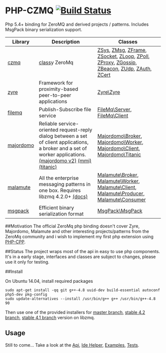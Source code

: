 PHP-CZMQ [![Build Status](https://travis-ci.org/goddanao/php-czmq.svg)](https://travis-ci.org/goddanao/php-czmq)
================
Php 5.4+ binding for ZeroMQ and derived projects / patterns. Includes MsgPack binary serialization support.

Library | Description | Classes
--- | --- | ---
[czmq](https://github.com/zeromq/czmq) | [class](http://rfc.zeromq.org/spec:21)y ZeroMq | [ZSys](https://github.com/goddanao/php-czmq/blob/master/api/ZSys.md), [ZMsg](https://github.com/goddanao/php-czmq/blob/master/api/ZMsg.md), [ZFrame](https://github.com/goddanao/php-czmq/blob/master/api/ZFrame.md), [ZSocket](https://github.com/goddanao/php-czmq/blob/master/api/ZSocket.md), [ZLoop](https://github.com/goddanao/php-czmq/blob/master/api/ZLoop.md), [ZPoll](https://github.com/goddanao/php-czmq/blob/master/api/ZPoll.md), [ZProxy](https://github.com/goddanao/php-czmq/blob/master/api/ZProxy.md), [ZGossip](https://github.com/goddanao/php-czmq/blob/master/api/ZGossip.md), [ZBeacon](https://github.com/goddanao/php-czmq/blob/master/api/ZBeacon.md), [ZUdp](https://github.com/goddanao/php-czmq/blob/master/api/ZUdp.md), [ZAuth](https://github.com/goddanao/php-czmq/blob/master/api/ZAuth.md), [ZCert](https://github.com/goddanao/php-czmq/blob/master/api/ZCert.md)
[zyre](https://github.com/zeromq/zyre) | Framework for proximity-based peer-to-peer applications | [Zyre\Zyre](https://github.com/goddanao/php-czmq/blob/master/api/Zyre-Zyre.md)
[filemq](https://github.com/zeromq/filemq) | Publish-Subscribe file service | [FileMq\Server](https://github.com/goddanao/php-czmq/blob/master/api/FileMq-Server.md), [FileMq\Client](https://github.com/goddanao/php-czmq/blob/master/api/FileMq-Client.md)
[majordomo](https://github.com/zeromq/majordomo) | Reliable service-oriented request-reply dialog between a set of client applications, a broker and a set of worker applications. [(majordomo v2)](http://rfc.zeromq.org/spec:18) [(mmi)](http://rfc.zeromq.org/spec:8) [(titanic)](http://rfc.zeromq.org/spec:9) | [Majordomo\Broker](https://github.com/goddanao/php-czmq/blob/master/api/Majordomo-Broker.md), [Majordomo\Worker](https://github.com/goddanao/php-czmq/blob/master/api/Majordomo-Worker.md), [Majordomo\Client](https://github.com/goddanao/php-czmq/blob/master/api/Majordomo-Client.md), [Majordomo\Titanic](https://github.com/goddanao/php-czmq/blob/master/api/Majordomo-Titanic.md)
[malamute](https://github.com/zeromq/malamute) | All the enterprise messaging patterns in one box. Requires libzmq 4.2.0+ [(docs)](https://github.com/zeromq/malamute/blob/master/MALAMUTE.md) | [Malamute\Broker](https://github.com/goddanao/php-czmq/blob/master/api/Malamute-Broker.md), [Malamute\Worker](https://github.com/goddanao/php-czmq/blob/master/api/Malamute-Worker.md), [Malamute\Client](https://github.com/goddanao/php-czmq/blob/master/api/Malamute-Client.md), [Malamute\Producer](https://github.com/goddanao/php-czmq/blob/master/api/Malamute-Producer.md), [Malamute\Consumer](https://github.com/goddanao/php-czmq/blob/master/api/Malamute-Consumer.md)
[msgpack](https://github.com/msgpack/msgpack-c) | Efficient binary serialization format | [MsgPack\MsgPack](https://github.com/goddanao/php-czmq/blob/master/api/MsgPack-MsgPack.md)

##Motivation
The official ZeroMq php binding doesn't cover Zyre, Majordomo, Malamute and other interesting projects/patterns from the ZeroMq community and i wish to implement my first php extension using [PHP-CPP](http://www.php-cpp.com/).

##Status
The project wraps most of the api in easy to use php components. It's in a early stage, interfaces and classes are subject to changes, please use it only for testing.

##Install

On Ubuntu 14.04, install required packages
```
sudo apt-get install -qq git g++-4.8 uuid-dev build-essential autoconf php5-dev pkg-config
sudo update-alternatives --install /usr/bin/g++ g++ /usr/bin/g++-4.8 90
```

Then use one of the provided installers for [master branch](https://github.com/goddanao/php-czmq/blob/master/install/install-master.sh), [stable 4.2 branch](https://github.com/goddanao/php-czmq/blob/master/install/install-stable-4.2.sh), [stable 4.1 branch](https://github.com/goddanao/php-czmq/blob/master/install/install-stable-4.1.sh) version on libzmq.

## Usage
Still to come... Take a look at the [Api](https://github.com/goddanao/php-czmq/blob/master/api/ApiIndex.md), [Ide Helper](https://github.com/goddanao/php-czmq/blob/master/ide_helper.php), [Examples](https://github.com/goddanao/php-czmq/tree/master/examples), [Tests](https://github.com/goddanao/php-czmq/tree/master/tests).
